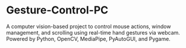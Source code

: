 # Gesture-Control-PC
A computer vision-based project to control mouse actions, window management, and scrolling using real-time hand gestures via webcam. Powered by Python, OpenCV, MediaPipe, PyAutoGUI, and Pygame.
